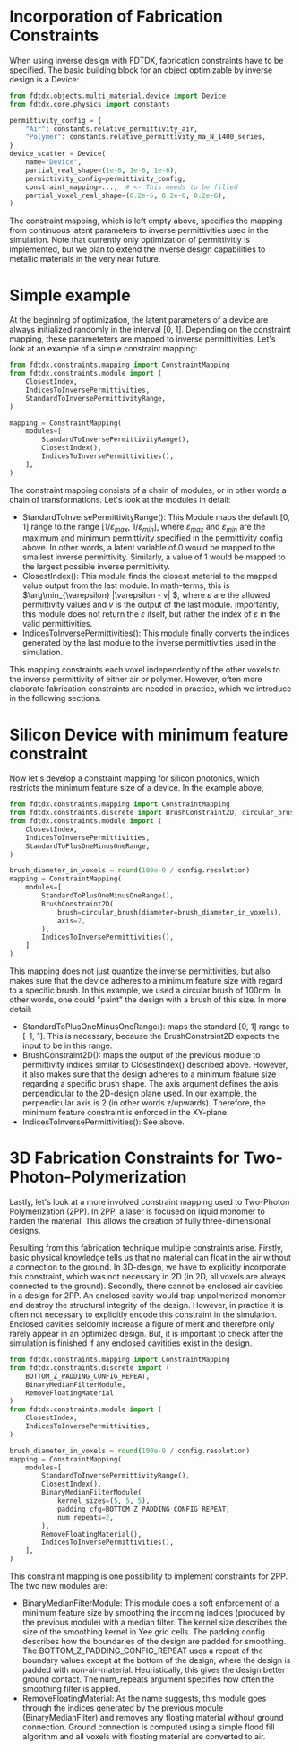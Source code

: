 # Incorporation of Fabrication Constraints

When using inverse design with FDTDX, fabrication constraints have to be specified. The basic building block for an object optimizable by inverse design is a Device:

```python
from fdtdx.objects.multi_material.device import Device
from fdtdx.core.physics import constants

permittivity_config = {
    "Air": constants.relative_permittivity_air,
    "Polymer": constants.relative_permittivity_ma_N_1400_series,
}
device_scatter = Device(
    name="Device",
    partial_real_shape=(1e-6, 1e-6, 1e-6),
    permittivity_config=permittivity_config,
    constraint_mapping=...,  # <- This needs to be filled
    partial_voxel_real_shape=(0.2e-6, 0.2e-6, 0.2e-6),
)
```

The constraint mapping, which is left empty above, specifies the mapping from continuous latent parameters to inverse permittivities used in the simulation. Note that currently only optimization of permittivitiy is implemented, but we plan to extend the inverse design capabilities to metallic materials in the very near future.

# Simple example
At the beginning of optimization, the latent parameters of a device are always initialized randomly in the interval [0, 1]. Depending on the constraint mapping, these parameteters are mapped to inverse permittivities. Let's look at an example of a simple constraint mapping:

```python
from fdtdx.constraints.mapping import ConstraintMapping
from fdtdx.constraints.module import (
    ClosestIndex, 
    IndicesToInversePermittivities, 
    StandardToInversePermittivityRange,
)

mapping = ConstraintMapping(
    modules=[
        StandardToInversePermittivityRange(),
        ClosestIndex(),
        IndicesToInversePermittivities(),
    ],
)
```
The constraint mapping consists of a chain of modules, or in other words a chain of transformations. Let's look at the modules in detail:
- StandardToInversePermittivityRange(): This Module maps the default [0, 1] range to the range [$1 / \varepsilon_{max}$, $1 / \varepsilon_{min}$], where $\varepsilon_{max}$ and $\varepsilon_{min}$ are the maximum and minimum permittivity specified in the permittivity config above. In other words, a latent variable of 0 would be mapped to the smallest inverse permittivity. Similarly, a value of 1 would be mapped to the largest possible inverse permittivity.
- ClosestIndex(): This module finds the closest material to the mapped value output from the last module. In math-terms, this is $\arg\min_{\varepsilon} |\varepsilon - v| $, where $\varepsilon$ are the allowed permittivity values and $v$ is the output of the last module. Importantly, this module does not return the $\varepsilon$ itself, but rather the index of $\varepsilon$ in the valid permittivities.
- IndicesToInversePermittivities(): This module finally converts the indices generated by the last module to the inverse permittivities used in the simulation.

This mapping constraints each voxel independently of the other voxels to the inverse permittivity of either air or polymer. However, often more elaborate fabrication constraints are needed in practice, which we introduce in the following sections.

# Silicon Device with minimum feature constraint
Now let's develop a constraint mapping for silicon photonics, which restricts the minimum feature size of a device. In the example above, 

```python
from fdtdx.constraints.mapping import ConstraintMapping
from fdtdx.constraints.discrete import BrushConstraint2D, circular_brush
from fdtdx.constraints.module import (
    ClosestIndex, 
    IndicesToInversePermittivities, 
    StandardToPlusOneMinusOneRange,
)

brush_diameter_in_voxels = round(100e-9 / config.resolution)
mapping = ConstraintMapping(
    modules=[
        StandardToPlusOneMinusOneRange(),
        BrushConstraint2D(
            brush=circular_brush(diameter=brush_diameter_in_voxels),
            axis=2,
        ),
        IndicesToInversePermittivities(),
    ]
)
```

This mapping does not just quantize the inverse permittivities, but also makes sure that the device adheres to a minimum feature size with regard to a specific brush. In this example, we used a circular brush of 100nm. In other words, one could "paint" the design with a brush of this size.
In more detail:
- StandardToPlusOneMinusOneRange(): maps the standard [0, 1] range to [-1, 1]. This is necessary, because the BrushConstraint2D expects the input to be in this range.
- BrushConstraint2D(): maps the output of the previous module to permittivity indices similar to ClosestIndex() described above. However, it also makes sure that the design adheres to a minimum feature size regarding a specific brush shape. The axis argument defines the axis perpendicular to the 2D-design plane used. In our example, the perpendicular axis is 2 (in other words z/upwards). Therefore, the minimum feature constraint is enforced in the XY-plane.
- IndicesToInversePermittivities(): See above.

# 3D Fabrication Constraints for Two-Photon-Polymerization
Lastly, let's look at a more involved constraint mapping used to Two-Photon Polymerization (2PP). In 2PP, a laser is focused on liquid monomer to harden the material. This allows the creation of fully three-dimensional designs. 

Resulting from this fabrication technique multiple constraints arise. Firstly, basic physical knowledge tells us that no material can float in the air without a connection to the ground. In 3D-design, we have to explicitly incorporate this constraint, which was not necessary in 2D (in 2D, all voxels are always connected to the ground). Secondly, there cannot be enclosed air cavities in a design for 2PP. An enclosed cavity would trap unpolmerized monomer and destroy the structural integrity of the design. However, in practice it is often not necessary to explicitly encode this constraint in the simulation. Enclosed cavities seldomly increase a figure of merit and therefore only rarely appear in an optimized design. But, it is important to check after the simulation is finished if any enclosed cavitities exist in the design.


```python
from fdtdx.constraints.mapping import ConstraintMapping
from fdtdx.constraints.discrete import (
    BOTTOM_Z_PADDING_CONFIG_REPEAT, 
    BinaryMedianFilterModule, 
    RemoveFloatingMaterial
)
from fdtdx.constraints.module import (
    ClosestIndex, 
    IndicesToInversePermittivities, 
)

brush_diameter_in_voxels = round(100e-9 / config.resolution)
mapping = ConstraintMapping(
    modules=[
        StandardToInversePermittivityRange(),
        ClosestIndex(),
        BinaryMedianFilterModule(
            kernel_sizes=(5, 5, 5),
            padding_cfg=BOTTOM_Z_PADDING_CONFIG_REPEAT,
            num_repeats=2,
        ),
        RemoveFloatingMaterial(),
        IndicesToInversePermittivities(),
    ],
)
```
This constraint mapping is one possibility to implement constraints for 2PP. The two new modules are:
- BinaryMedianFilterModule: This module does a soft enforcement of a minimum feature size by smoothing the incoming indices (produced by the previous module) with a median filter. The kernel size describes the size of the smoothing kernel in Yee grid cells. The padding config describes how the boundaries of the design are padded for smoothing. The BOTTOM_Z_PADDING_CONFIG_REPEAT uses a repeat of the boundary values except at the bottom of the design, where the design is padded with non-air-material. Heuristically, this gives the design better ground contact. The num_repeats argument specifies how often the smoothing filter is applied.
- RemoveFloatingMaterial: As the name suggests, this module goes through the indices generated by the previous module (BinaryMedianFilter) and removes any floating material without ground connection. Ground connection is computed using a simple flood fill algorithm and all voxels with floating material are converted to air.


